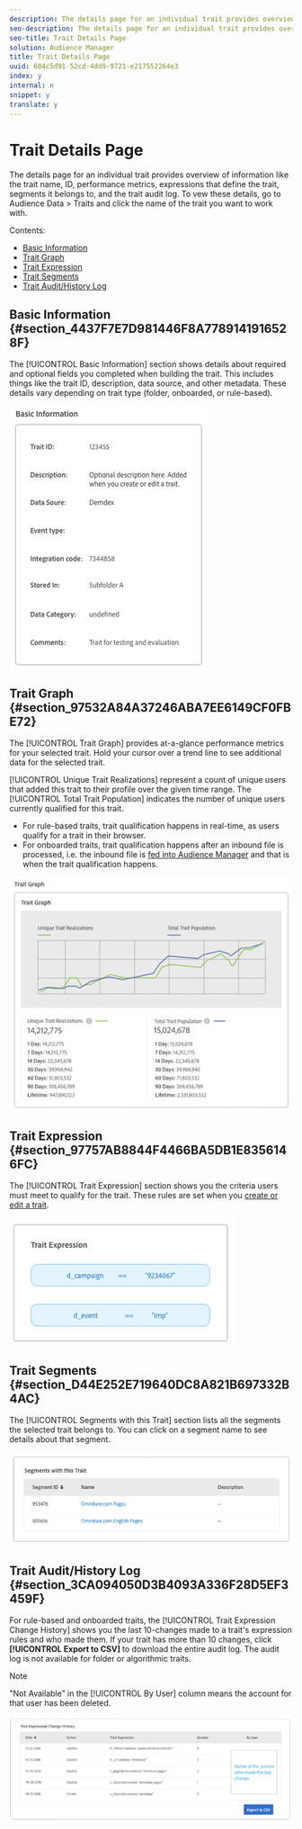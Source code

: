 ```yaml
---
description: The details page for an individual trait provides overview of information like the trait name, ID, performance metrics, expressions that define the trait, segments it belongs to, and the trait audit log. To vew these details, go to Audience Data > Traits and click the name of the trait you want to work with.
seo-description: The details page for an individual trait provides overview of information like the trait name, ID, performance metrics, expressions that define the trait, segments it belongs to, and the trait audit log. To vew these details, go to Audience Data > Traits and click the name of the trait you want to work with.
seo-title: Trait Details Page
solution: Audience Manager
title: Trait Details Page
uuid: 604c5d91-52cd-4dd9-9721-e217552264e3
index: y
internal: n
snippet: y
translate: y
---
```


# Trait Details Page

The details page for an individual trait provides overview of information like the trait name, ID, performance metrics, expressions that define the trait, segments it belongs to, and the trait audit log. To vew these details, go to Audience Data > Traits and click the name of the trait you want to work with.



Contents: 



<ul class="simplelist"> 
 <li><a href="../../c_features/traits/trait-details-page.md#section_4437F7E7D981446F8A7789141916528F" format="dita" scope="local"> Basic Information</a> </li> 
 <li><a href="../../c_features/traits/trait-details-page.md#section_97532A84A37246ABA7EE6149CF0FBE72" format="dita" scope="local"> Trait Graph</a> </li> 
 <li><a href="../../c_features/traits/trait-details-page.md#section_97757AB8844F4466BA5DB1E8356146FC" format="dita" scope="local"> Trait Expression</a> </li> 
 <li><a href="../../c_features/traits/trait-details-page.md#section_D44E252E719640DC8A821B697332B4AC" format="dita" scope="local"> Trait Segments</a> </li> 
 <li><a href="../../c_features/traits/trait-details-page.md#section_3CA094050D3B4093A336F28D5EF3459F" format="dita" scope="local"> Trait Audit/History Log</a> </li> 
</ul>



## Basic Information {#section_4437F7E7D981446F8A7789141916528F}



The [!UICONTROL Basic Information] section shows details about required and optional fields you completed when building the trait. This includes things like the trait ID, description, data source, and other metadata. These details vary depending on trait type (folder, onboarded, or rule-based). 


![](assets/basicInfo.png) 

## Trait Graph {#section_97532A84A37246ABA7EE6149CF0FBE72}



The [!UICONTROL Trait Graph] provides at-a-glance performance metrics for your selected trait. Hold your cursor over a trend line to see additional data for the selected trait. 


[!UICONTROL Unique Trait Realizations] represent a count of unique users that added this trait to their profile over the given time range. The [!UICONTROL Total Trait Population] indicates the number of unique users currently qualified for this trait. 

* For rule-based traits, trait qualification happens in real-time, as users qualify for a trait in their browser.
* For onboarded traits, trait qualification happens after an inbound file is processed, i.e. the inbound file is [fed into Audience Manager](../../faq/faq-inbound-data-ingestion.md#concept_CA81A40C5DD643F899490355C737CE9C) and that is when the trait qualification happens.




![](assets/traitGraph.png) 

## Trait Expression {#section_97757AB8844F4466BA5DB1E8356146FC}



The [!UICONTROL Trait Expression] section shows you the criteria users must meet to qualify for the trait. These rules are set when you [create or edit a trait](../../c_features/traits/about-trait-builder.md#concept_BCDC4BCAEB4A4879AFA4A9B98D9ED369). 


![](assets/traitExpression.png) 

## Trait Segments {#section_D44E252E719640DC8A821B697332B4AC}



The [!UICONTROL Segments with this Trait] section lists all the segments the selected trait belongs to. You can click on a segment name to see details about that segment. 


![](assets/traitSegments.png) 

## Trait Audit/History Log {#section_3CA094050D3B4093A336F28D5EF3459F}



For rule-based and onboarded traits, the [!UICONTROL Trait Expression Change History] shows you the last 10-changes made to a trait's expression rules and who made them. If your trait has more than 10 changes, click **[!UICONTROL Export to CSV]** to download the entire audit log. The audit log is not available for folder or algorithmic traits. 



>[!NOTE]
>
>"Not Available" in the [!UICONTROL By User] column means the account for that user has been deleted. 



![](assets/traitHistory.png) 
